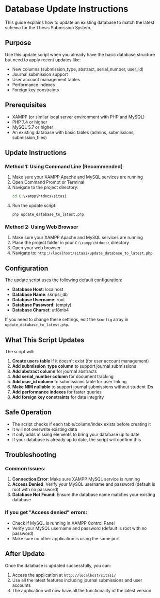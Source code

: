 # Database Update Instructions

This guide explains how to update an existing database to match the latest schema for the Thesis Submission System.

## Purpose

Use this update script when you already have the basic database structure but need to apply recent updates like:
- New columns (submission_type, abstract, serial_number, user_id)
- Journal submission support
- User account management tables
- Performance indexes
- Foreign key constraints

## Prerequisites

- XAMPP (or similar local server environment with PHP and MySQL)
- PHP 7.4 or higher
- MySQL 5.7 or higher
- An existing database with basic tables (admins, submissions, submission_files)

## Update Instructions

### Method 1: Using Command Line (Recommended)

1. Make sure your XAMPP Apache and MySQL services are running
2. Open Command Prompt or Terminal
3. Navigate to the project directory:
   ```cmd
   cd C:\xampp\htdocs\sitasi
   ```
4. Run the update script:
   ```cmd
   php update_database_to_latest.php
   ```

### Method 2: Using Web Browser

1. Make sure your XAMPP Apache and MySQL services are running
2. Place the project folder in your `C:\xampp\htdocs\` directory
3. Open your web browser
4. Navigate to: `http://localhost/sitasi/update_database_to_latest.php`

## Configuration

The update script uses the following default configuration:

- **Database Host**: localhost
- **Database Name**: skripsi_db
- **Database Username**: root
- **Database Password**: (empty)
- **Database Charset**: utf8mb4

If you need to change these settings, edit the `$config` array in `update_database_to_latest.php`.

## What This Script Updates

The script will:

1. **Create users table** if it doesn't exist (for user account management)
2. **Add submission_type column** to support journal submissions
3. **Add abstract column** for journal abstracts
4. **Add serial_number column** for document tracking
5. **Add user_id column** to submissions table for user linking
6. **Make NIM nullable** to support journal submissions without student IDs
7. **Add performance indexes** for faster queries
8. **Add foreign key constraints** for data integrity

## Safe Operation

- The script checks if each table/column/index exists before creating it
- It will not overwrite existing data
- It only adds missing elements to bring your database up to date
- If your database is already up to date, the script will confirm this

## Troubleshooting

### Common Issues:

1. **Connection Error**: Make sure XAMPP MySQL service is running
2. **Access Denied**: Verify your MySQL username and password (default is root with no password)
3. **Database Not Found**: Ensure the database name matches your existing database

### If you get "Access denied" errors:

- Check if MySQL is running in XAMPP Control Panel
- Verify your MySQL username and password (default is root with no password)
- Make sure no other application is using the same port

## After Update

Once the database is updated successfully, you can:

1. Access the application at `http://localhost/sitasi/`
2. Use all the latest features including journal submissions and user accounts
3. The application will now have all the functionality of the latest version